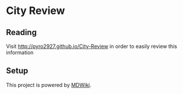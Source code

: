 # City Review

## Reading
Visit <http://pyro2927.github.io/City-Review> in order to easily review this information

## Setup
This project is powered by [MDWiki](http://dynalon.github.io/mdwiki/#!index.md).
